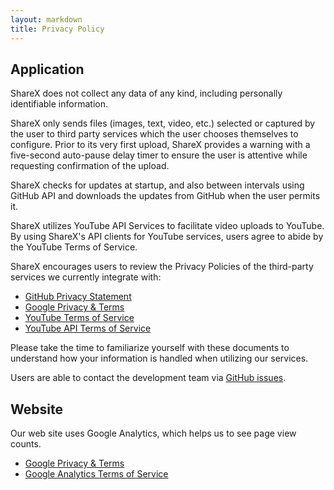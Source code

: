```yaml
---
layout: markdown
title: Privacy Policy
---
```


## Application

ShareX does not collect any data of any kind, including personally identifiable information. 

ShareX only sends files (images, text, video, etc.) selected or captured by the user to third party services which the user chooses themselves to configure. Prior to its very first upload, ShareX provides a warning with a five-second auto-pause delay timer to ensure the user is attentive while requesting confirmation of the upload.

ShareX checks for updates at startup, and also between intervals using GitHub API and downloads the updates from GitHub when the user permits it.

ShareX utilizes YouTube API Services to facilitate video uploads to YouTube. By using ShareX's API clients for YouTube services, users agree to abide by the YouTube Terms of Service.

ShareX encourages users to review the Privacy Policies of the third-party services we currently integrate with:

* [GitHub Privacy Statement](https://docs.github.com/en/github/site-policy/github-privacy-statement)
* [Google Privacy & Terms](https://policies.google.com/privacy)
* [YouTube Terms of Service](https://www.youtube.com/t/terms/)
* [YouTube API Terms of Service](https://developers.google.com/youtube/terms/api-services-terms-of-service)

Please take the time to familiarize yourself with these documents to understand how your information is handled when utilizing our services.

Users are able to contact the development team via [GitHub issues](https://github.com/ShareX/ShareX/issues).

## Website

Our web site uses Google Analytics, which helps us to see page view counts.

* [Google Privacy & Terms](https://policies.google.com/privacy)
* [Google Analytics Terms of Service](https://marketingplatform.google.com/about/analytics/terms/us/)